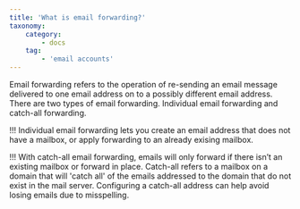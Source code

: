 ```yaml
---
title: 'What is email forwarding?'
taxonomy:
    category:
        - docs
    tag:
        - 'email accounts'
---
```


Email forwarding refers to the operation of re-sending an email message delivered to one email address on to a possibly different email address. There are two types of email forwarding. Individual email forwarding and catch-all forwarding.

!!! Individual email forwarding lets you create an email address that does not have a mailbox, or apply forwarding to an already exising mailbox. 

!!! With catch-all email forwarding, emails will only forward if there isn’t an existing mailbox or forward in place. Catch-all refers to a mailbox on a domain that will 'catch all' of the emails addressed to the domain that do not exist in the mail server. Configuring a catch-all address can help avoid losing emails due to misspelling.